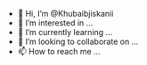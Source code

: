 - 👋 Hi, I’m @Khubaibjiskanii
- 👀 I’m interested in ...
- 🌱 I’m currently learning ...
- 💞️ I’m looking to collaborate on ...
- 📫 How to reach me ...

<!---
Khubaibjiskanii/Khubaibjiskanii is a ✨ special ✨ repository because its `README.md` (this file) appears on your GitHub profile.
You can click the Preview link to take a look at your changes.
--->
